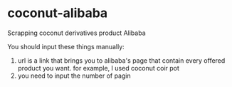 # coconut-alibaba
Scrapping coconut derivatives product Alibaba

You should input these things manually:
1. url is a link that brings you to alibaba's page that contain every offered product you want. for example, I used coconut coir pot
2. you need to input the number of pagin 
